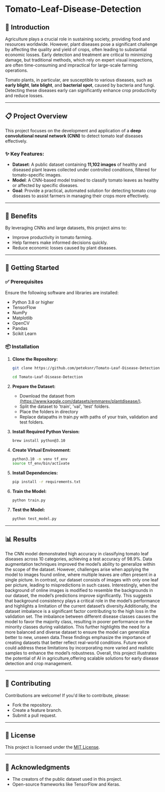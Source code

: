 # Tomato-Leaf-Disease-Detection

## 🌱 Introduction

Agriculture plays a crucial role in sustaining society, providing food and resources worldwide. However, plant diseases pose a significant challenge by affecting the quality and yield of crops, often leading to substantial economic losses. Early detection and treatment are critical to minimizing damage, but traditional methods, which rely on expert visual inspections, are often time-consuming and impractical for large-scale farming operations.

Tomato plants, in particular, are susceptible to various diseases, such as **early blight**, **late blight**, and **bacterial spot**, caused by bacteria and fungi. Detecting these diseases early can significantly enhance crop productivity and reduce losses.

---

## 📋 Project Overview

This project focuses on the development and application of a **deep convolutional neural network (CNN)** to detect tomato leaf diseases effectively.

### ✨ Key Features:
- **Dataset**: A public dataset containing **11,102 images** of healthy and diseased plant leaves collected under controlled conditions, filtered for tomato-specific images.
- **Model**: A CNN-based model trained to classify tomato leaves as healthy or affected by specific diseases.
- **Goal**: Provide a practical, automated solution for detecting tomato crop diseases to assist farmers in managing their crops more effectively.

---

## 🌟 Benefits

By leveraging CNNs and large datasets, this project aims to:
- Improve productivity in tomato farming.
- Help farmers make informed decisions quickly.
- Reduce economic losses caused by plant diseases.

---

## 🚀 Getting Started

### ✅ Prerequisites

Ensure the following software and libraries are installed:
- Python 3.8 or higher
- TensorFlow
- NumPy
- Matplotlib
- OpenCV
- Pandas
- Scikit Learn

### 📦 Installation

1. **Clone the Repository:**
   ```bash
   git clone https://github.com/peteksnr/Tomato-Leaf-Disease-Detection.git

   cd Tomato-Leaf-Disease-Detection
   ```
2. **Prepare the Dataset:**
   - Download the dataset from [(https://www.kaggle.com/datasets/emmarex/plantdisease/)](#).
   - Split the dataset to 'train', 'val', 'test' folders.
   - Place the folders in directory
   - Replace datapaths in train.py with paths of your train, validation and test folders.
     
3. **Install Required Python Version:**
   ```bash
   brew install python@3.10
   ```
4. **Create Virtual Environment:**
   ```bash
   python3.10 -m venv tf_env
   source tf_env/bin/activate
   ```
5. **Install Dependencies:**
   ```bash
   pip install -r requirements.txt
   ```
6. **Train the Model:**
   ```bash
   python train.py
   ```
7. **Test the Model:**
   ```bash
   python test_model.py
   ```

---

## 📊 Results

The CNN model demonstrated high accuracy in classifying tomato leaf diseases across 10 categories, achieving a test accuracy of 98.9%. Data augmentation techniques improved the model’s ability to generalize within the scope of the dataset. However, challenges arise when applying the model to images found online, where multiple leaves are often present in a single picture. In contrast, our dataset consists of images with only one leaf per picture, leading to mispredictions in such cases. Interestingly, when the background of online images is modified to resemble the backgrounds in our dataset, the model’s predictions improve significantly. This suggests that background consistency plays a critical role in the model’s performance and highlights a limitation of the current dataset’s diversity.Additionally, the dataset imbalance is a significant factor contributing to the high loss in the validation set. The imbalance between different disease classes causes the model to favor the majority class, resulting in poorer performance on the minority classes during validation. This further highlights the need for a more balanced and diverse dataset to ensure the model can generalize better to new, unseen data.These findings emphasize the importance of creating datasets that better reflect real-world conditions. Future work could address these limitations by incorporating more varied and realistic samples to enhance the model’s robustness. Overall, this project illustrates the potential of AI in agriculture,offering scalable solutions for early disease detection and crop management.

---

## 🤝 Contributing

Contributions are welcome! If you'd like to contribute, please:
- Fork the repository.
- Create a feature branch.
- Submit a pull request.

---

## 📜 License

This project is licensed under the [MIT License](LICENSE).

---

## 🙏 Acknowledgments

- The creators of the public dataset used in this project.
- Open-source frameworks like TensorFlow and Keras.



